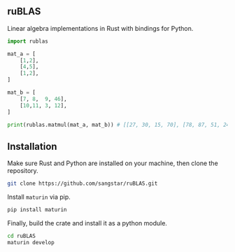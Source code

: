 ## ruBLAS
Linear algebra implementations in Rust with bindings for Python.


```python
import rublas

mat_a = [
    [1,2],
    [4,5],
    [1,2],
]

mat_b = [
    [7, 8,  9, 46],
    [10,11, 3, 12],
]

print(rublas.matmul(mat_a, mat_b)) # [[27, 30, 15, 70], [78, 87, 51, 244], [27, 30, 15, 70]]
```



## Installation
Make sure Rust and Python are installed on your machine, then clone the repository.

```bash
git clone https://github.com/sangstar/ruBLAS.git
```

Install `maturin` via pip.

```bash
pip install maturin
```

Finally, build the crate and install it as a python module.

```bash
cd ruBLAS
maturin develop
```